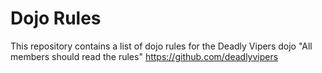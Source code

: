 Dojo Rules
==========

This repository contains a list of dojo rules for the Deadly Vipers dojo
"All members should read the rules"
https://github.com/deadlyvipers

